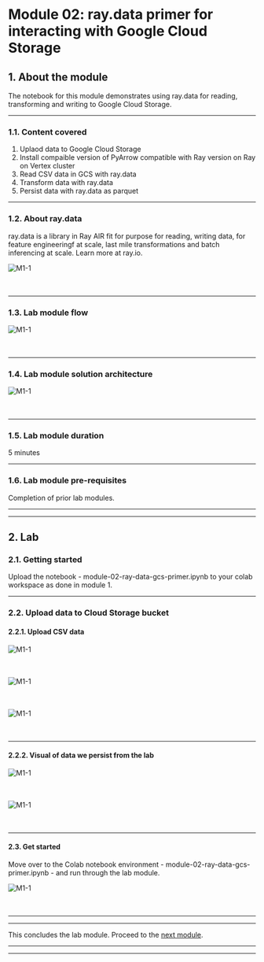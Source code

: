 # Module 02: **ray.data** primer for interacting with Google Cloud Storage

## 1. About the module
The notebook for this module demonstrates using ray.data for reading, transforming and writing to Google Cloud Storage. 

<hr>

### 1.1. Content covered

1. Uplaod data to Google Cloud Storage
2. Install compaible version of PyArrow compatible with Ray version on Ray on Vertex cluster
3. Read CSV data in GCS with ray.data 
4. Transform data with ray.data 
5. Persist data with ray.data  as parquet

<hr>
 
### 1.2. About ray.data

ray.data is a library in Ray AIR fit for purpose for reading, writing data, for feature engineeringf at scale, last mile transformations and batch inferencing at scale. Learn more at ray.io.

![M1-1](./images/readme-ray-03.png)   
<br><br>

<hr>

### 1.3. Lab module flow

![M1-1](./images/skl-m02-01.png)   
<br><br>

<hr>

### 1.4. Lab module solution architecture

![M1-1](./images/skl-m02-02.png)   
<br><br>

<hr>

### 1.5. Lab module duration

5 minutes

<hr>

### 1.6. Lab module pre-requisites

Completion of prior lab modules.

<hr><hr>

## 2. Lab

### 2.1. Getting started
Upload the notebook - module-02-ray-data-gcs-primer.ipynb to your colab workspace as done in module 1.

<hr>

### 2.2. Upload data to Cloud Storage bucket 

#### 2.2.1. Upload CSV data

![M1-1](./images/skl-m02-03.png)   
<br><br>

![M1-1](./images/skl-m02-04.png)   
<br><br>

![M1-1](./images/skl-m02-05.png)   
<br><br>

<hr>

#### 2.2.2. Visual of data we persist from the lab

![M1-1](./images/skl-m02-07.png)   
<br><br>

![M1-1](./images/skl-m02-06.png)   
<br><br>


<hr>

#### 2.3. Get started

Move over to the Colab notebook environment - module-02-ray-data-gcs-primer.ipynb - and run through the lab module.

![M1-1](./images/skl-m02-08.png)   
<br><br>


<hr><hr>

This concludes the lab module. Proceed to the [next module](https://github.com/anagha-google/ray-labs/blob/main/01-sklearn/module-03-ray-data-bq-primer-README.md).

<hr><hr>

